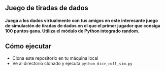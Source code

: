 ## Juego de tiradas de dados

#### Juega a los dados virtualmente con tus amigos en este interesante juego de simulación de tiradas de dados en el que el primer jugador que consiga 100 puntos gana. Utiliza el módulo de Python integrado random.

## Cómo ejecutar

- Clona este repositorio en tu máquina local
- Ve al directorio clonado y ejecuta `python dice_roll_sim.py`